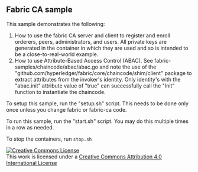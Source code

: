 ## Fabric CA sample

This sample demonstrates the following:
1) How to use the fabric CA server and client to register and enroll orderers, peers,
   administrators, and users.  All private keys are generated in the container in which they are used
   and so is intended to be a close-to-real-world example.
2) How to use Attribute-Based Access Control (ABAC). See fabric-samples/chaincode/abac/abac.go and
   note the use of the "github.com/hyperledger/fabric/core/chaincode/shim/client" package to extract
   attributes from the invoker's identity.  Only identity's with the "abac.init" attribute value of
   "true" can successfully call the "Init" function to instantiate the chaincode.

To setup this sample, run the "setup.sh" script.  This needs to be done only once unless you change fabric or fabric-ca code.

To run this sample, run the "start.sh" script.  You may do this multiple times in a row as needed.

To stop the containers, run ``stop.sh``

<a rel="license" href="http://creativecommons.org/licenses/by/4.0/"><img alt="Creative Commons License" style="border-width:0" src="https://i.creativecommons.org/l/by/4.0/88x31.png" /></a><br />This work is licensed under a <a rel="license" href="http://creativecommons.org/licenses/by/4.0/">Creative Commons Attribution 4.0 International License</a>
